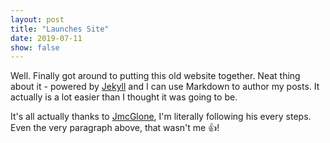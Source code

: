 ```yaml
---
layout: post
title: "Launches Site"
date: 2019-07-11
show: false
---
```


Well. Finally got around to putting this old website together. Neat thing about it - powered by [Jekyll](http://jekyllrb.com) and I can use Markdown to author my posts. It actually is a lot easier than I thought it was going to be.

It's all actually thanks to [JmcGlone](http://jmcglone.com/guides/github-pages/), I'm literally following his every steps. Even the very paragraph above, that wasn't me :+1:!